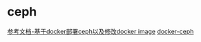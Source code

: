 # ceph

[参考文档-基于docker部署ceph以及修改docker image](http://www.tuicool.com/articles/ZR7Bre7)
[docker-ceph](https://github.com/ceph/ceph-docker)

